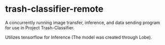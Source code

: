 # trash-classifier-remote

A concurrently running image transfer, inference, and data sending program for use in Project Trash-Classifier.

Utilizes tensorflow for Inference (The model was created through Lobe).
